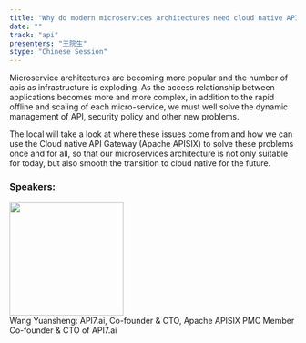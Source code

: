 ```yaml
---
title: "Why do modern microservices architectures need cloud native API gateways"
date: "" 
track: "api"
presenters: "王院生"
stype: "Chinese Session"
---
```

Microservice architectures are becoming more popular and the number of apis as infrastructure is exploding. As the access relationship between applications becomes more and more complex, in addition to the rapid offline and scaling of each micro-service, we must well solve the dynamic management of API, security policy and other new problems.

The local will take a look at where these issues come from and how we can use the Cloud native API Gateway (Apache APISIX) to solve these problems once and for all, so that our microservices architecture is not only suitable for today, but also smooth the transition to cloud native for the future.
 ### Speakers: 
 <img src="images/speaker/1084.png" width="200" /><br>Wang Yuansheng: API7.ai, Co-founder & CTO, Apache APISIX PMC Member
Co-founder & CTO of API7.ai
 